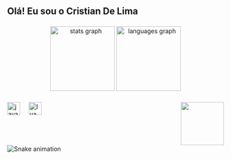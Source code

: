 <h2 align="left">Olá! Eu sou o Cristian De Lima</h2>

###

<div align="center">
  <img src="https://github-readme-stats.vercel.app/api?username=CristianDeLima&hide_title=false&hide_rank=false&show_icons=true&include_all_commits=true&count_private=true&disable_animations=false&theme=dracula&locale=en&hide_border=false" height="150" alt="stats graph"  />
  <img src="https://github-readme-stats.vercel.app/api/top-langs?username=CristianDeLima&locale=en&hide_title=false&layout=compact&card_width=320&langs_count=5&theme=dracula&hide_border=false" height="150" alt="languages graph"  />
</div>

###

<img align="right" height="100" src="https://cdn.discordapp.com/attachments/1073064014113939526/1240082226906136666/434845620_7309347602513681_4841279143096760044_n.jpg?ex=66454412&is=6643f292&hm=4d203789d9b1030864c33a1c09ab024a4d96a9cd8b48be0ac4898300f8dcb4e1&"  />

###

<div align="left">
  <img src="https://cdn.jsdelivr.net/gh/devicons/devicon/icons/javascript/javascript-original.svg" height="30" alt="javascript logo"  />
  <img width="12" />
  <img src="https://cdn.jsdelivr.net/gh/devicons/devicon/icons/lua/lua-original.svg" height="30" alt="lua logo"  />
</div>

###

<div align="left">
</div>

###

<br clear="both">

<img src="https://raw.githubusercontent.com/CristianDeLima/CristianDeLima/output/snake.svg" alt="Snake animation" />

###
